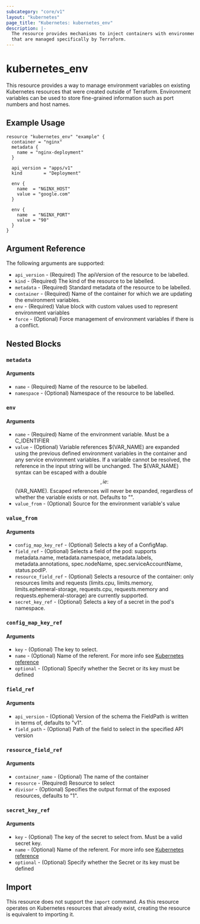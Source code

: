 ```yaml
---
subcategory: "core/v1"
layout: "kubernetes"
page_title: "Kubernetes: kubernetes_env"
description: |-
  The resource provides mechanisms to inject containers with environment variables 
  that are managed specifically by Terraform.
---
```


# kubernetes_env

This resource provides a way to manage environment variables on existing Kubernetes resources that were created outside of Terraform.
Environment variables can be used to store fine-grained information such as port numbers and host names.


## Example Usage

```hcl
resource "kubernetes_env" "example" {
  container = "nginx"
  metadata {
    name = "nginx-deployment"
  }

  api_version = "apps/v1"
  kind        = "Deployment"

  env {
    name  = "NGINX_HOST"
    value = "google.com"
  }

  env {
    name  = "NGINX_PORT"
    value = "90"
  }
}
```

## Argument Reference

The following arguments are supported:

* `api_version` - (Required) The apiVersion of the resource to be labelled.
* `kind` - (Required) The kind of the resource to be labelled.
* `metadata` - (Required) Standard metadata of the resource to be labelled. 
* `container` - (Required) Name of the container for which we are updating the environment variables.
* `env` - (Required) Value block with custom values used to represent environment variables
* `force` - (Optional) Force management of environment variables if there is a conflict.

## Nested Blocks

### `metadata`

#### Arguments

* `name` - (Required) Name of the resource to be labelled.
* `namespace` - (Optional) Namespace of the resource to be labelled.

### `env`

#### Arguments

* `name` - (Required) Name of the environment variable. Must be a C_IDENTIFIER
* `value` - (Optional) Variable references $(VAR_NAME) are expanded using the previous defined environment variables in the container and any service environment variables. If a variable cannot be resolved, the reference in the input string will be unchanged. The $(VAR_NAME) syntax can be escaped with a double $$, ie: $$(VAR_NAME). Escaped references will never be expanded, regardless of whether the variable exists or not. Defaults to "".
* `value_from` - (Optional) Source for the environment variable's value

### `value_from`

#### Arguments

* `config_map_key_ref` - (Optional) Selects a key of a ConfigMap.
* `field_ref` - (Optional) Selects a field of the pod: supports metadata.name, metadata.namespace, metadata.labels, metadata.annotations, spec.nodeName, spec.serviceAccountName, status.podIP.
* `resource_field_ref` - (Optional) Selects a resource of the container: only resources limits and requests (limits.cpu, limits.memory, limits.ephemeral-storage, requests.cpu, requests.memory and requests.ephemeral-storage) are currently supported.
* `secret_key_ref` - (Optional) Selects a key of a secret in the pod's namespace.

### `config_map_key_ref`

#### Arguments

* `key` - (Optional) The key to select.
* `name` - (Optional) Name of the referent. For more info see [Kubernetes reference](http://kubernetes.io/docs/user-guide/identifiers#names)
* `optional` - (Optional) Specify whether the Secret or its key must be defined

### `field_ref`

#### Arguments

* `api_version` - (Optional) Version of the schema the FieldPath is written in terms of, defaults to "v1".
* `field_path` - (Optional) Path of the field to select in the specified API version

### `resource_field_ref`

#### Arguments

* `container_name` - (Optional) The name of the container
* `resource` - (Required) Resource to select
* `divisor` - (Optional) Specifies the output format of the exposed resources, defaults to "1".

### `secret_key_ref`

#### Arguments

* `key` - (Optional) The key of the secret to select from. Must be a valid secret key.
* `name` - (Optional) Name of the referent. For more info see [Kubernetes reference](http://kubernetes.io/docs/user-guide/identifiers#names)
* `optional` - (Optional) Specify whether the Secret or its key must be defined


## Import

This resource does not support the `import` command. As this resource operates on Kubernetes resources that already exist, creating the resource is equivalent to importing it. 
